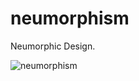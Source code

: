 # neumorphism

Neumorphic Design.

![neumorphism](https://github.com/user-attachments/assets/70b4f4bd-b9f9-47a3-ba0a-372fda23f9d3)
